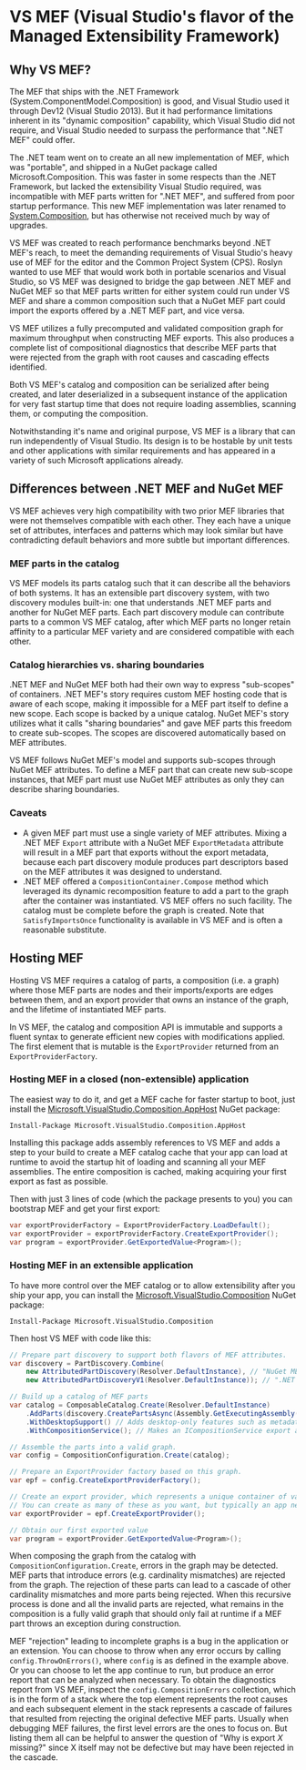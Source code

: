 # VS MEF (Visual Studio's flavor of the Managed Extensibility Framework)

## Why VS MEF?

The MEF that ships with the .NET Framework (System.ComponentModel.Composition) is good,
and Visual Studio used it through Dev12 (Visual Studio 2013).
But it had performance limitations inherent in its "dynamic composition" capability,
which Visual Studio did not require, and Visual Studio needed to surpass the performance
that ".NET MEF" could offer.

The .NET team went on to create an all new implementation of MEF, which was "portable",
and shipped in a NuGet package called Microsoft.Composition. This was faster in some
respects than the .NET Framework, but lacked the extensibility Visual Studio required,
was incompatible with MEF parts written for ".NET MEF", and suffered from poor startup
performance. This new MEF implementation was later renamed to [System.Composition][MEFv2Pkg],
but has otherwise not received much by way of upgrades.

VS MEF was created to reach performance benchmarks beyond .NET MEF's reach, to meet
the demanding requirements of Visual Studio's heavy use of MEF for the editor and the
Common Project System (CPS). Roslyn wanted to use MEF that would work both in portable
scenarios and Visual Studio, so VS MEF was designed to bridge the gap between .NET MEF
and NuGet MEF so that MEF parts written for either system could run under VS MEF and
share a common composition such that a NuGet MEF part could import the exports offered
by a .NET MEF part, and vice versa.

VS MEF utilizes a fully precomputed and validated composition graph for maximum throughput
when constructing MEF exports. This also produces a complete list of compositional diagnostics
that describe MEF parts that were rejected from the graph with root causes and cascading effects
identified.

Both VS MEF's catalog and composition can be serialized after being created, and
later deserialized in a subsequent instance of the application for very fast startup time
that does not require loading assemblies, scanning them, or computing the composition.

Notwithstanding it's name and original purpose, VS MEF is a library that can run
independently of Visual Studio. Its design is to be hostable by unit tests and other
applications with similar requirements and has appeared in a variety of such Microsoft
applications already.

## Differences between .NET MEF and NuGet MEF

VS MEF achieves very high compatibility with two prior MEF libraries that were not
themselves compatible with each other. They each have a unique set of attributes, interfaces
and patterns which may look similar but have contradicting default behaviors and more subtle
but important differences.

### MEF parts in the catalog

VS MEF models its parts catalog such that it can describe all the behaviors of both systems.
It has an extensible part discovery system, with two discovery modules built-in:
one that understands .NET MEF parts and another for NuGet MEF parts.
Each part discovery module can contribute parts to a common VS MEF catalog, after which
MEF parts no longer retain affinity to a particular MEF variety and are considered compatible
with each other.

### Catalog hierarchies vs. sharing boundaries

.NET MEF and NuGet MEF both had their own way to express "sub-scopes" of containers.
.NET MEF's story requires custom MEF hosting code that is aware of each scope, making it
impossible for a MEF part itself to define a new scope. Each scope is backed by a unique
catalog.
NuGet MEF's story utilizes what it calls "sharing boundaries" and gave MEF parts this freedom
to create sub-scopes. The scopes are discovered automatically based on MEF attributes.

VS MEF follows NuGet MEF's model and supports sub-scopes through NuGet MEF attributes.
To define a MEF part that can create new sub-scope instances, that MEF part must use
NuGet MEF attributes as only they can describe sharing boundaries.

### Caveats

* A given MEF part must use a single variety of MEF attributes. Mixing a .NET MEF `Export`
  attribute with a NuGet MEF `ExportMetadata` attribute will result in a MEF part that exports
  without the export metadata, because each part discovery module produces part descriptors
  based on the MEF attributes it was designed to understand.
* .NET MEF offered a `CompositionContainer.Compose` method which leveraged its dynamic
  recomposition feature to add a part to the graph after the container was instantiated.
  VS MEF offers no such facility. The catalog must be complete before the graph is created.
  Note that `SatisfyImportsOnce` functionality is available in VS MEF and is often a reasonable
  substitute.

## Hosting MEF

Hosting VS MEF requires a catalog of parts, a composition (i.e. a graph) where those MEF parts
are nodes and their imports/exports are edges between them, and an export provider that
owns an instance of the graph, and the lifetime of instantiated MEF parts.

In VS MEF, the catalog and composition API is immutable and supports a fluent syntax to
generate efficient new copies with modifications applied. The first element that is mutable
is the `ExportProvider` returned from an `ExportProviderFactory`.

### Hosting MEF in a closed (non-extensible) application

The easiest way to do it, and get a MEF cache for faster startup to boot, just
install the [Microsoft.VisualStudio.Composition.AppHost][AppHostPkg] NuGet package:

    Install-Package Microsoft.VisualStudio.Composition.AppHost

Installing this package adds assembly references to VS MEF and adds a step to your build
to create a MEF catalog cache that your app can load at runtime to avoid the startup hit
of loading and scanning all your MEF assemblies. The entire composition is cached, making
acquiring your first export as fast as possible.

Then with just 3 lines of code (which the package presents to you) you can bootstrap MEF
and get your first export:

```csharp
var exportProviderFactory = ExportProviderFactory.LoadDefault();
var exportProvider = exportProviderFactory.CreateExportProvider();
var program = exportProvider.GetExportedValue<Program>();
```

### Hosting MEF in an extensible application

To have more control over the MEF catalog or to allow extensibility after you ship your app,
you can install the [Microsoft.VisualStudio.Composition][VSMEFPkg] NuGet package:

    Install-Package Microsoft.VisualStudio.Composition

Then host VS MEF with code like this:

```csharp
// Prepare part discovery to support both flavors of MEF attributes.
var discovery = PartDiscovery.Combine(
    new AttributedPartDiscovery(Resolver.DefaultInstance), // "NuGet MEF" attributes (Microsoft.Composition)
    new AttributedPartDiscoveryV1(Resolver.DefaultInstance)); // ".NET MEF" attributes (System.ComponentModel.Composition)

// Build up a catalog of MEF parts
var catalog = ComposableCatalog.Create(Resolver.DefaultInstance)
    .AddParts(discovery.CreatePartsAsync(Assembly.GetExecutingAssembly()).Result)
    .WithDesktopSupport() // Adds desktop-only features such as metadata view interface support
    .WithCompositionService(); // Makes an ICompositionService export available to MEF parts to import

// Assemble the parts into a valid graph.
var config = CompositionConfiguration.Create(catalog);

// Prepare an ExportProvider factory based on this graph.
var epf = config.CreateExportProviderFactory();

// Create an export provider, which represents a unique container of values.
// You can create as many of these as you want, but typically an app needs just one.
var exportProvider = epf.CreateExportProvider();

// Obtain our first exported value
var program = exportProvider.GetExportedValue<Program>();
```

When composing the graph from the catalog with `CompositionConfiguration.Create`,
errors in the graph may be detected. MEF parts that introduce errors (e.g.
cardinality mismatches) are rejected from the graph. The rejection of these parts
can lead to a cascade of other cardinality mismatches and more parts being rejected.
When this recursive process is done and all the invalid parts are rejected, what
remains in the composition is a fully valid graph that should only fail at runtime
if a MEF part throws an exception during construction.

MEF "rejection" leading to incomplete graphs is a bug in the application or an extension.
You can choose to throw when any error occurs by calling `config.ThrowOnErrors()`,
where `config` is as defined in the example above.
Or you can choose to let the app continue to run, but produce an error report that
can be analyzed when necessary. To obtain the diagnostics report from VS MEF,
inspect the `config.CompositionErrors` collection, which is in the form of a stack
where the top element represents the root causes and each subsequent element in the
stack represents a cascade of failures that resulted from rejecting the original
defective MEF parts. Usually when debugging MEF failures, the first level errors
are the ones to focus on. But listing them all can be helpful to answer the question
of "Why is export *X* missing?" since X itself may not be defective but may have been
rejected in the cascade.

[AppHostPkg]: https://www.nuget.org/packages/Microsoft.VisualStudio.Composition.AppHost
[VSMEFPkg]: https://www.nuget.org/packages/Microsoft.VisualStudio.Composition
[MEFv2Pkg]: https://www.nuget.org/packages/system.composition
